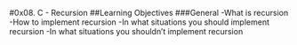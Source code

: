 #0x08. C - Recursion
##Learning Objectives
###General
-What is recursion
-How to implement recursion
-In what situations you should implement recursion
-In what situations you shouldn’t implement recursion
